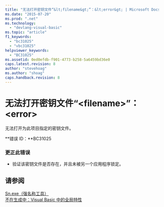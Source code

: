 ```yaml
---
title: "无法打开密钥文件“&lt;filename&gt;”：&lt;error&gt; | Microsoft Docs"
ms.date: "2015-07-20"
ms.prod: ".net"
ms.technology: 
  - "devlang-visual-basic"
ms.topic: "article"
f1_keywords: 
  - "bc31025"
  - "vbc31025"
helpviewer_keywords: 
  - "BC31025"
ms.assetid: 0ed0efdb-f901-4773-b258-5a6459bd36e0
caps.latest.revision: 8
author: "stevehoag"
ms.author: "shoag"
caps.handback.revision: 8
---
```

# 无法打开密钥文件“&lt;filename&gt;”：&lt;error&gt;
无法打开为此项目指定的密钥文件。  
  
 **错误 ID：**BC31025  
  
### 更正此错误  
  
-   验证该密钥文件是否存在，并且未被另一个应用程序锁定。  
  
## 请参阅  
 [Sn.exe（强名称工具）](../Topic/Sn.exe%20\(Strong%20Name%20Tool\).md)   
 [不在生成中：Visual Basic 中的全局特性](http://msdn.microsoft.com/zh-cn/253a32d8-1531-4504-b687-088554ab71d2)